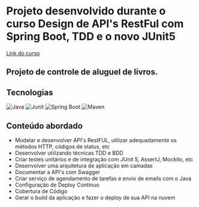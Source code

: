 # Projeto desenvolvido durante o curso Design de API's RestFul com Spring Boot, TDD e o novo JUnit5
<a href="https://www.udemy.com/course/design-de-apis-restful-com-tdd-spring-boot-e-junit-5/">Link do curso</a>

## Projeto de controle de aluguel de livros.

## Tecnologias
![Java](https://img.shields.io/badge/Java-ED8B00?style=for-the-badge&logo=java&logoColor=white)
![Junit](https://img.shields.io/badge/Junit5-333333?style=for-the-badge&logo=junit5&logoColor=25A162)
![Spring Boot](https://img.shields.io/badge/Spring_Boot-F2F4F9?style=for-the-badge&logo=spring-boot)
![Maven](https://img.shields.io/badge/apache_maven-C71A36?style=for-the-badge&logo=apachemaven&logoColor=white)

## Conteúdo abordado
- Modelar e desenvolver API's RestFUL, utilizar adequadamente os métodos HTTP, códigos de status, etc
- Desenvolver utilizando técnicas TDD e BDD
- Criar testes unitários e de integração com JUnit 5, AssertJ, Mockito, etc
- Desenvolver uma arquitetura de aplicação em camadas
- Documentar a API's com Swagger
- Criar serviço de agendamento de tarefas e envio de emails com o Java
- Configuração de Deploy Contínuo
- Cobertura de Código
- Gerar o build da aplicação e fazer o deploy de sua API na nuvem
